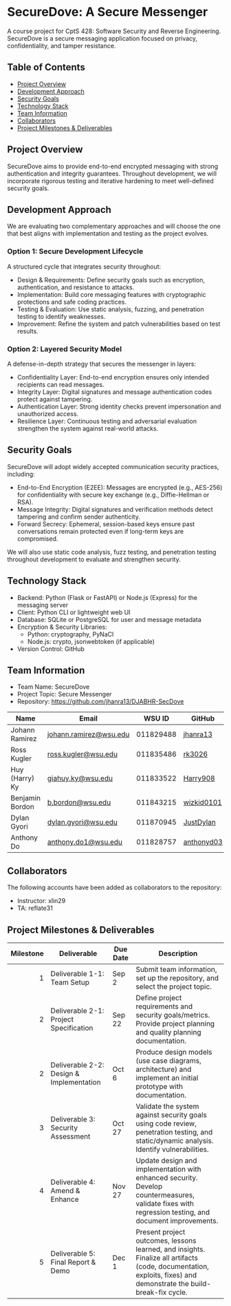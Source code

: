 # SecureDove: A Secure Messenger

A course project for CptS 428: Software Security and Reverse Engineering. SecureDove is a secure messaging application focused on privacy, confidentiality, and tamper resistance.

## Table of Contents
- [Project Overview](#project-overview)
- [Development Approach](#development-approach)
- [Security Goals](#security-goals)
- [Technology Stack](#technology-stack)
- [Team Information](#team-information)
- [Collaborators](#collaborators)
- [Project Milestones & Deliverables](#project-milestones--deliverables)

## Project Overview
SecureDove aims to provide end-to-end encrypted messaging with strong authentication and integrity guarantees. Throughout development, we will incorporate rigorous testing and iterative hardening to meet well-defined security goals.

## Development Approach
We are evaluating two complementary approaches and will choose the one that best aligns with implementation and testing as the project evolves.

### Option 1: Secure Development Lifecycle
A structured cycle that integrates security throughout:
- Design & Requirements: Define security goals such as encryption, authentication, and resistance to attacks.
- Implementation: Build core messaging features with cryptographic protections and safe coding practices.
- Testing & Evaluation: Use static analysis, fuzzing, and penetration testing to identify weaknesses.
- Improvement: Refine the system and patch vulnerabilities based on test results.

### Option 2: Layered Security Model
A defense-in-depth strategy that secures the messenger in layers:
- Confidentiality Layer: End-to-end encryption ensures only intended recipients can read messages.
- Integrity Layer: Digital signatures and message authentication codes protect against tampering.
- Authentication Layer: Strong identity checks prevent impersonation and unauthorized access.
- Resilience Layer: Continuous testing and adversarial evaluation strengthen the system against real-world attacks.

## Security Goals
SecureDove will adopt widely accepted communication security practices, including:
- End-to-End Encryption (E2EE): Messages are encrypted (e.g., AES-256) for confidentiality with secure key exchange (e.g., Diffie-Hellman or RSA).
- Message Integrity: Digital signatures and verification methods detect tampering and confirm sender authenticity.
- Forward Secrecy: Ephemeral, session-based keys ensure past conversations remain protected even if long-term keys are compromised.

We will also use static code analysis, fuzz testing, and penetration testing throughout development to evaluate and strengthen security.

## Technology Stack
- Backend: Python (Flask or FastAPI) or Node.js (Express) for the messaging server
- Client: Python CLI or lightweight web UI
- Database: SQLite or PostgreSQL for user and message metadata
- Encryption & Security Libraries:
  - Python: cryptography, PyNaCl
  - Node.js: crypto, jsonwebtoken (if applicable)
- Version Control: GitHub

## Team Information
- Team Name: SecureDove
- Project Topic: Secure Messenger
- Repository: https://github.com/jhanra13/DJABHR-SecDove

| Name             | Email                                                      | WSU ID    | GitHub                                           |
|------------------|------------------------------------------------------------|-----------|--------------------------------------------------|
| Johann Ramirez   | [johann.ramirez@wsu.edu](mailto:johann.ramirez@wsu.edu)    | 011829488 | [jhanra13](https://github.com/jhanra13)          |
| Ross Kugler      | [ross.kugler@wsu.edu](mailto:ross.kugler@wsu.edu)          | 011835486 | [rk3026](https://github.com/rk3026)              |
| Huy (Harry) Ky   | [giahuy.ky@wsu.edu](mailto:giahuy.ky@wsu.edu)              | 011833522 | [Harry908](https://github.com/Harry908)          |
| Benjamin Bordon  | [b.bordon@wsu.edu](mailto:b.bordon@wsu.edu)                | 011843215 | [wizkid0101](https://github.com/wizkid0101)      |
| Dylan Gyori      | [dylan.gyori@wsu.edu](mailto:dylan.gyori@wsu.edu)          | 011870945 | [JustDylan](https://github.com/JustDylan)        |
| Anthony Do       | [anthony.do1@wsu.edu](mailto:anthony.do1@wsu.edu)          | 011828757 | [anthonyd03](https://github.com/anthonyd03)      |

## Collaborators
The following accounts have been added as collaborators to the repository:
- Instructor: xlin29
- TA: reflate31

## Project Milestones & Deliverables

| Milestone | Deliverable                              | Due Date | Description                                                                                                                                                       |
|----------:|------------------------------------------|----------|-------------------------------------------------------------------------------------------------------------------------------------------------------------------|
|         1 | Deliverable 1-1: Team Setup              | Sep 2    | Submit team information, set up the repository, and select the project topic.                                                                                     |
|         2 | Deliverable 2-1: Project Specification   | Sep 22   | Define project requirements and security goals/metrics. Provide project planning and quality planning documentation.                                              |
|         2 | Deliverable 2-2: Design & Implementation | Oct 6    | Produce design models (use case diagrams, architecture) and implement an initial prototype with documentation.                                                    |
|         3 | Deliverable 3: Security Assessment       | Oct 27   | Validate the system against security goals using code review, penetration testing, and static/dynamic analysis. Identify vulnerabilities.                         |
|         4 | Deliverable 4: Amend & Enhance           | Nov 27   | Update design and implementation with enhanced security. Develop countermeasures, validate fixes with regression testing, and document improvements.              |
|         5 | Deliverable 5: Final Report & Demo       | Dec 1    | Present project outcomes, lessons learned, and insights. Finalize all artifacts (code, documentation, exploits, fixes) and demonstrate the build-break-fix cycle. |

